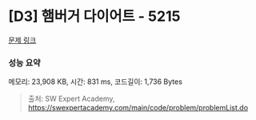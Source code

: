 # [D3] 햄버거 다이어트 - 5215 

[문제 링크](https://swexpertacademy.com/main/code/problem/problemDetail.do?contestProbId=AWT-lPB6dHUDFAVT) 

### 성능 요약

메모리: 23,908 KB, 시간: 831 ms, 코드길이: 1,736 Bytes



> 출처: SW Expert Academy, https://swexpertacademy.com/main/code/problem/problemList.do